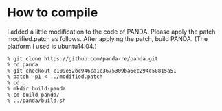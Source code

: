# How to compile

I added a little modification to the code of PANDA. Please apply the patch modified.patch as follows. After applying the patch, build PANDA. (The platform I used is ubuntu14.04.)

```
% git clone https://github.com/panda-re/panda.git
% cd panda
% git checkout e109e52bc946ca1c3675309ba6ec294c50815a51
% patch -p1 < ../modified.patch
% cd ..
% mkdir build-panda
% cd build-panda/
% ../panda/build.sh
```